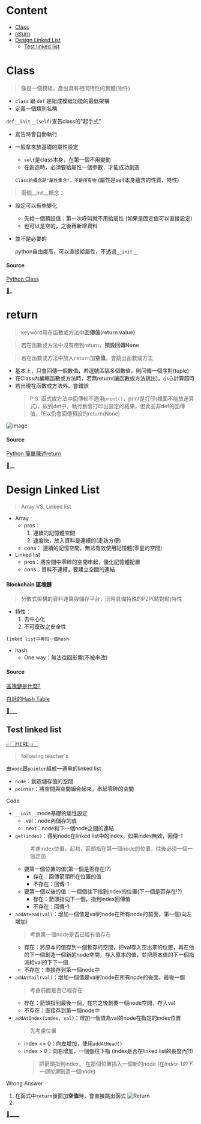 # Content
  - [Class](https://github.com/vanikk06/Data-structures-and-Algorithms/blob/master/week_2/README.md#class)
  - [return](https://github.com/vanikk06/Data-structures-and-Algorithms/blob/master/week_2/README.md#return)
  - [Design Linked List](https://github.com/vanikk06/Data-structures-and-Algorithms/blob/master/week_2/README.md#design-linked-list)
    - [Test linked list](https://github.com/vanikk06/Data-structures-and-Algorithms/blob/master/week_2/README.md#test-linked-list)


# Class
  > 像是一個模組，產出具有相同特性的實體(物件)
   - `class` 跟 `def` 是組成模組功能的最低架構
   - 定義一個類別名稱
      
 `def__init__(self)`宣告class的"起手式"
   - 宣告時會自動執行
   - 一般拿來放基礎的屬性設定
      - `self`是class本身，在第一個不用變動
      - 在創造時，必須要給屬性一個參數，才能成功創造
      
      `Class的概念是"屬性集合"，不是所有物`  (屬性是self本身蘊含的性質、特性) 
   
 >兩個__init__概念：
  - 設定可以有些變化
      - 先給一個預設值：第一次呼叫就不用給屬性  (如果是固定值可以直接設定)
      - 也可以是空的，之後再新增資料
  - 並不是必要的
  
       python自由度高，可以直接給屬性，不透過`__init__`


 #### Source
[Python Class](https://medium.com/@weilihmen/%E9%97%9C%E6%96%BCpython%E7%9A%84%E9%A1%9E%E5%88%A5-class-%E5%9F%BA%E6%9C%AC%E7%AF%87-5468812c58f2)

[🚗_](https://github.com/vanikk06/Data-structures-and-Algorithms/tree/master/week_2#content)



# return
> keyword用在函數或方法中**回傳值(return value)**

> 若在函數或方法中沒有用到return，**預設回傳None**

> 若在函數或方法中放入`return`加**空值**，會跳出函數或方法
  - 基本上，只會回傳一個數值，若逗號區隔多個數值，則回傳一個序對(tuple)
  - 在Class內編輯函數或方法時，若無return(讓函數或方法跳出)，小心計算超時
  - 若出現在函數或方法外，會錯誤
    > P.S. 函式或方法中回傳較不適用`print()`，print是打印(裡面不能放運算式)，放到def中，執行到會打印出設定的結果，但此並非def的回傳值，所以仍會回傳預設的return(None)
    
 ![image](https://github.com/vanikk06/Data-structures-and-Algorithms/blob/master/week_2/image/1570208923463.jpg)
    
#### Source
[Python 簡單陳述return](https://kaiching.org/pydoing/py/python-return.html)

[🚕__](https://github.com/vanikk06/Data-structures-and-Algorithms/tree/master/week_2#content)

# Design Linked List
> Array VS. Linked list
 - Array
    - pros：
        1. 連續的記憶體空間
        2. 速度快，放入資料是連續的(走訪方便)
    - cons：
        連續的記憶空間，無法有效使用記憶體(零星的空間)
 - Linked list
      - pros：將空間中零碎的空間串起，優化記憶體配置
      - cons：資料不連續，要建立空間的連結
      
 #### Blockchain 區塊鏈
 > 分散式架構的資料運算與儲存平台，同時具備特殊的P2P(點對點)特性
  - 特性：
      1. 去中心化
      2. 不可竄改之安全性
 
`linked list中再包一個hash`
  - hash
      - One way：無法往回影響(不被串改)
 
#### Source
[區塊鏈是什麼?](https://medium.com/cobinhood-%E4%B8%AD%E6%96%87%E5%A0%B1/what-is-blockchain-53a7ee374e6c#8f35)


[白話的Hash Table](https://blog.techbridge.cc/2017/01/21/simple-hash-table-intro/)

[🚙___](https://github.com/vanikk06/Data-structures-and-Algorithms/tree/master/week_2#content)
   


## Test linked list
[👉🏻HERE👈🏻](https://github.com/vanikk06/Data-structures-and-Algorithms/blob/master/week_2/Test%20%20design%20linked%20list.py)
> following teacher's

由`node`跟`pointer`組成一連串的linked list
  - `node`：創造儲存值的空間
  - `pointer`：將空間與空間組合起來，串起零碎的空間

Code
- `__init__`:node基礎的屬性設定
  - .val：node內儲存的值
  - .next：node和下一個node之間的連結
- `get(index)`：得到node在linked list中的index，如果index無效，回傳-1
    > 考慮index位置，起初，箭頭指在第一個node的位置，往後必須一個一個走訪
    - 要第一個位置的值(第一個是否存在!?)
        - 存在：回傳箭頭所在位置的值
        - 不存在：回傳-1
    - 要第一個以後的值：一個個往下指到index的位置(下一個是否存在!?)
        - 存在：箭頭指向下一個，指到index回傳值
        - 不存在：回傳-1
- `addAtHead(val)`：增加一個值是val的node在所有node的前面，第一個(向左增加)
    > 考慮第一個node是否已經有值存在
    - 存在：將原本的值存到一個暫存的空間，把val存入空出來的位置，再在他的下一個創造一個新的node空間，存入原本的值，並把原本值的下一個指派給val的下下一個
    - 不存在：直接存到第一個node中
- `addAtTail(val)`：增加一個值是val的node在所有node的後面，最後一個
    > 考慮前面是否已經存在
    - 存在：箭頭指到最後一個，在它之後創要一個node空間，存入val
    - 不存在：直接存到第一個node中
- `addAtIndex(index, val)`：增加一個值為val的node在指定的index位置
    > 先考慮位置
    - index <= 0：向左增加，使用`addAtHead()`
    - index > 0：向右增加，一個個往下指 (index是否在linked list的長度內?!)
        > 把箭頭指到index，
         在那個位置插入一個新的node (在*index-1的下一個位置*創造一個node)

Wrong Answer
  1. 在函式中`return`後面加**空值**時，會直接跳出函式
  ![Return](https://github.com/vanikk06/Data-structures-and-Algorithms/blob/master/week_2/image/Return.jpg)
  2. 


[🚌____](https://github.com/vanikk06/Data-structures-and-Algorithms/tree/master/week_2#content)
